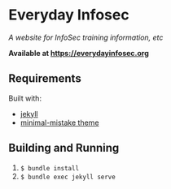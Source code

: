 Everyday Infosec
================

_A website for InfoSec training information, etc_

**Available at https://everydayinfosec.org**

Requirements
------------

Built with:

* [jekyll](https://jekyllrb.com/)
* [minimal-mistake theme](https://mmistakes.github.io/minimal-mistakes/)

Building and Running
--------------------

1. `$ bundle install`
2. `$ bundle exec jekyll serve`
